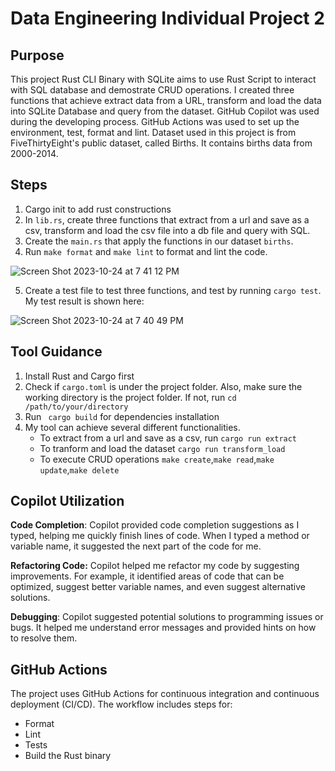 # Data Engineering Individual Project 2
## Purpose
This project Rust CLI Binary with SQLite aims to use Rust Script to interact with SQL database and demostrate CRUD operations. I created three functions that achieve extract data from a URL, transform and load the data into SQLite Database and query from the dataset. GitHub Copilot was used during the developing process. GitHub Actions was used to set up the environment, test, format and lint. Dataset used in this project is from FiveThirtyEight's public dataset, called Births. It contains births data from 2000-2014. 

## Steps 
1. Cargo init to add rust constructions
2. In `lib.rs`, create three functions that extract from a url and save as a csv, transform and load the csv file into a db file and query with SQL.
3. Create the `main.rs` that apply the functions in our dataset `births`.
4. Run `make format` and `make lint` to format and lint the code.
   
![Screen Shot 2023-10-24 at 7 41 12 PM](https://github.com/nogibjj/KatherineT.DE.Individual-Project-2/assets/143833511/0bdb5a8d-5db7-4631-af49-1f61c9eba338)

5. Create a test file to test three functions, and test by running `cargo test`.
My test result is shown here:

![Screen Shot 2023-10-24 at 7 40 49 PM](https://github.com/nogibjj/KatherineT.DE.Individual-Project-2/assets/143833511/78417c36-0bfe-42f0-8b4d-c0dae0f289c8)

## Tool Guidance
1. Install Rust and Cargo first
2. Check if `cargo.toml` is under the project folder. Also, make sure the working directory is the project folder. If not, run
```cd /path/to/your/directory```
3. Run ``` cargo build``` for dependencies installation
4. My tool can achieve several different functionalities.
   - To extract from a url and save as a csv, run
```cargo run extract```
   - To tranform and load the dataset
```cargo run transform_load```
   - To execute CRUD operations
 `make create`,`make read`,`make update`,`make delete`

## Copilot Utilization
**Code Completion**: Copilot provided code completion suggestions as I typed, helping me quickly finish lines of code. When I typed a method or variable name, it suggested the next part of the code for me.

**Refactoring Code:** Copilot helped me refactor my code by suggesting improvements. For example, it identified areas of code that can be optimized, suggest better variable names, and even suggest alternative solutions.

**Debugging**: Copilot suggested potential solutions to programming issues or bugs. It helped me understand error messages and provided hints on how to resolve them.

## GitHub Actions
The project uses GitHub Actions for continuous integration and continuous deployment (CI/CD). The workflow includes steps for:
- Format
- Lint
- Tests
- Build the Rust binary
